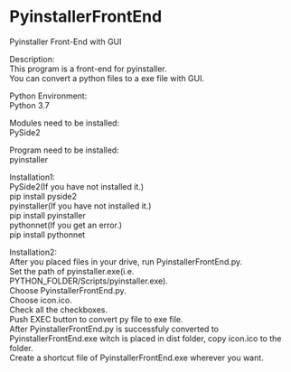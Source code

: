 # PyinstallerFrontEnd
Pyinstaller Front-End with GUI


Description:  
This program is a front-end for pyinstaller.  
You can convert a python files to a exe file with GUI.
  
Python Environment:  
Python 3.7  

Modules need to be installed:  
PySide2  
  
Program need to be installed:  
pyinstaller  
  
Installation1:  
PySide2(If you have not installed it.)  
pip install pyside2  
pyinstaller(If you have not installed it.)  
pip install pyinstaller  
pythonnet(If you get an error.)  
pip install pythonnet  
  
Installation2:  
After you placed files in your drive, run PyinstallerFrontEnd.py.  
Set the path of pyinstaller.exe(i.e. PYTHON_FOLDER/Scripts/pyinstaller.exe).  
Choose PyinstallerFrontEnd.py.  
Choose icon.ico.  
Check all the checkboxes.  
Push EXEC button to convert py file to exe file.  
After PyinstallerFrontEnd.py is successfuly converted to PyinstallerFrontEnd.exe witch is placed in dist folder, copy icon.ico to the folder.  
Create a shortcut file of PyinstallerFrontEnd.exe wherever you want.  

